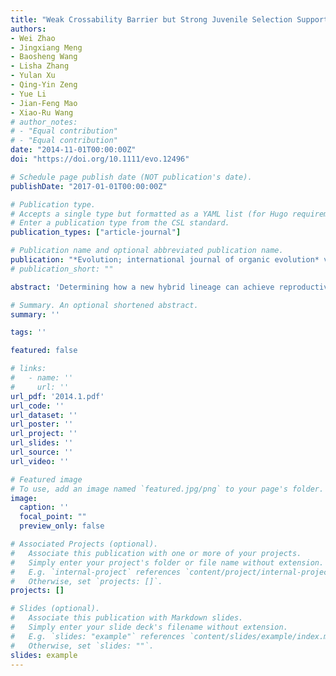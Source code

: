 ```yaml
---
title: "Weak Crossability Barrier but Strong Juvenile Selection Supports Ecological Speciation of the Hybrid Pine Pinus Densata on the Tibetan Plateau"
authors:
- Wei Zhao
- Jingxiang Meng
- Baosheng Wang
- Lisha Zhang
- Yulan Xu
- Qing-Yin Zeng
- Yue Li
- Jian-Feng Mao
- Xiao-Ru Wang
# author_notes:
# - "Equal contribution"
# - "Equal contribution"
date: "2014-11-01T00:00:00Z"
doi: "https://doi.org/10.1111/evo.12496" 

# Schedule page publish date (NOT publication's date).
publishDate: "2017-01-01T00:00:00Z"

# Publication type.
# Accepts a single type but formatted as a YAML list (for Hugo requirements).
# Enter a publication type from the CSL standard.
publication_types: ["article-journal"]

# Publication name and optional abbreviated publication name.
publication: "*Evolution; international journal of organic evolution* vol. 68,11 (2014): 3120-33"
# publication_short: ""

abstract: 'Determining how a new hybrid lineage can achieve reproductive isolation is a key to understanding the process and mechanisms of homoploid hybrid speciation. Here, we evaluated the degree and nature of reproductive isolation between the ecologically successful hybrid species Pinus densata and its parental species P. tabuliformis and P. yunnanensis. We performed interspecific crosses among the three species to assess their crossability. We then conducted reciprocal transplantation experiments to evaluate their fitness differentiation, and to examine how natural populations representing different directions of introgression differ in adaptation. The crossing experiments revealed weak genetic barriers among the species. The transplantation trials showed manifest evidence of local adaptation as the three species all performed best in their native habitats. Pinus densata populations from the western edge of its distribution have evolved a strong local adaptation to the specific habitat in that range; populations representing different directions of introgressants with the two parental species all showed fitness disadvantages in this P. densata habitat. These observations illustrate that premating isolation through selection against immigrants from other habitat types or postzygotic isolation through selection against backcrosses between the three species is strong. Thus, ecological selection in combination with endogenous components and geographic isolation has likely played a significant role in the speciation of P. densata.'

# Summary. An optional shortened abstract.
summary: ''

tags: ''

featured: false

# links:
#   - name: ''
#     url: ''
url_pdf: '2014.1.pdf'
url_code: ''
url_dataset: ''
url_poster: ''
url_project: ''
url_slides: ''
url_source: ''
url_video: ''

# Featured image
# To use, add an image named `featured.jpg/png` to your page's folder. 
image:
  caption: ''
  focal_point: ""
  preview_only: false

# Associated Projects (optional).
#   Associate this publication with one or more of your projects.
#   Simply enter your project's folder or file name without extension.
#   E.g. `internal-project` references `content/project/internal-project/index.md`.
#   Otherwise, set `projects: []`.
projects: []

# Slides (optional).
#   Associate this publication with Markdown slides.
#   Simply enter your slide deck's filename without extension.
#   E.g. `slides: "example"` references `content/slides/example/index.md`.
#   Otherwise, set `slides: ""`.
slides: example
---
```



